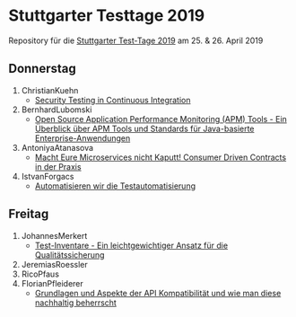 # Stuttgarter Testtage 2019

Repository für die [Stuttgarter Test-Tage 2019](http://jugs.org/tt2019/index.html)
am 25. &amp; 26. April 2019




## Donnerstag

1. ChristianKuehn
   * [Security Testing in Continuous Integration](Donnerstag/ChristianKuehn)
2. BernhardLubomski
   * [Open Source Application Performance Monitoring (APM) Tools - Ein Überblick über APM Tools und Standards für Java-basierte Enterprise-Anwendungen](Donnerstag/BernhardLubomski)
3. AntoniyaAtanasova
   * [Macht Eure Microservices nicht Kaputt! Consumer Driven Contracts in der Praxis](Donnerstag/AntoniyaAtanasova)
4. IstvanForgacs
   * [Automatisieren wir die Testautomatisierung](Donnerstag/IstvanForgacs)


## Freitag

1. JohannesMerkert
   * [Test-Inventare - Ein leichtgewichtiger Ansatz für die Qualitätssicherung](Freitag/JohannesMerkert)
2. JeremiasRoessler
3. RicoPfaus
4. FlorianPfleiderer
   * [Grundlagen und Aspekte der API Kompatibilität und wie man diese nachhaltig beherrscht](Freitag/FlorianPfleiderer)
